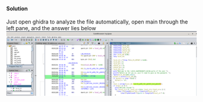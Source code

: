 
#### Solution
Just open ghidra to analyze the file automatically, open main through the left pane, and the answer lies below
![alt text](image.png)